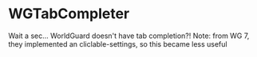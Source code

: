 # WGTabCompleter
Wait a sec... WorldGuard doesn't have tab completion?!
Note: from WG 7, they implemented an cliclable-settings, so this became less useful
